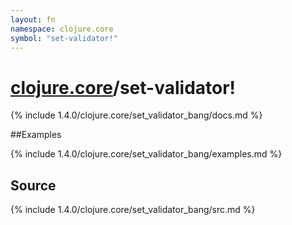 ```yaml
---
layout: fn
namespace: clojure.core
symbol: "set-validator!"
---
```


# [clojure.core](../)/set-validator!

{% include 1.4.0/clojure.core/set_validator_bang/docs.md %}

##Examples

{% include 1.4.0/clojure.core/set_validator_bang/examples.md %}
## Source
{% include 1.4.0/clojure.core/set_validator_bang/src.md %}

